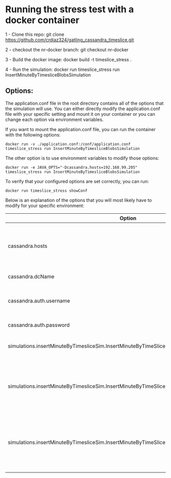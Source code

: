 # Running the stress test with a docker container

1 - Clone this repo:  git clone https://github.com/crdiaz324/gatling_cassandra_timeslice.git

2 - checkout the nr-docker branch:  git checkout nr-docker

3 - Build the docker image:  docker build -t timeslice_stress .

4 - Run the simulation:  docker run timeslice_stress run InsertMinuteByTimesliceBlobsSimulation

## Options:
The application.conf file in the root directory contains all of the options that the simulation will use. You can either directly modify the application.conf file with your specific setting and mount it on your container or you can change each option via environment variables.  

If you want to mount the application.conf file, you can run the container with the following options:
```
docker run -v ./application.conf:/conf/application.conf timeslice_stress run InsertMinuteByTimesliceBlobsSimulation
```

The other option is to use environment variables to modify those options:
```
docker run -e JAVA_OPTS="-Dcassandra.hosts=192.168.99.205" timeslice_stress run InsertMinuteByTimesliceBlobsSimulation
```

To verify that your configured options are set correctly, you can run:
```
docker run timeslice_stress showConf
```

Below is an explanation of the options that you will most likely have to modify for your specific environment:

|Option| Description|
|---|---|
|cassandra.hosts|  This is the ip address (or addresses) of the inital contact point for establishing the connection to the cluster|
|cassandra.dcName|  The name of the data center|
|cassandra.auth.username|  If you have authentication enabled, enter the username used to authenticate|
|cassandra.auth.password|  The password for the user|
|simulations.insertMinuteByTimesliceSim.InsertMinuteByTimeSliceBlobsScenario.usersConstantCnt|  How many simultanous users to run on the cluster|
|simulations.insertMinuteByTimesliceSim.InsertMinuteByTimeSliceBlobsScenario.usersConstantTime|  How long to run the simulation for.  This parameter must be a int followed by one of s (seconds), m (minutes), h (hours)|
|simulations.insertMinuteByTimesliceSim.InsertMinuteByTimeSliceBlobsScenario.usersRampTime| How long to take to ramp up to usersConstantCnt.  This parameter must be a int followed by one of s (seconds), m (minutes), h (hours)|
